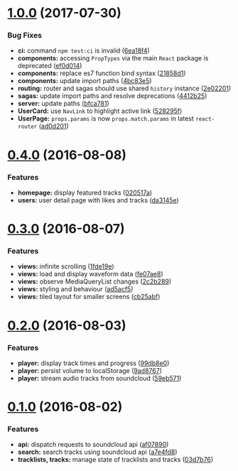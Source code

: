 <a name="1.0.0"></a>
# [1.0.0](https://github.com/bluesven869/SoundCloudApp/compare/v0.4.0...v1.0.0) (2017-07-30)


### Bug Fixes

* **ci:** command `npm test:ci` is invalid ([6ea18f4](https://github.com/bluesven869/SoundCloudApp/commit/6ea18f4))
* **components:** accessing `PropTypes` via the main `React` package is deprecated ([ef0d014](https://github.com/bluesven869/SoundCloudApp/commit/ef0d014))
* **components:** replace es7 function bind syntax ([21858d1](https://github.com/bluesven869/SoundCloudApp/commit/21858d1))
* **components:** update import paths ([4bc83e5](https://github.com/bluesven869/SoundCloudApp/commit/4bc83e5))
* **routing:** router and sagas should use shared `history` instance ([2e02201](https://github.com/bluesven869/SoundCloudApp/commit/2e02201))
* **sagas:** update import paths and resolve deprecations ([4412b25](https://github.com/bluesven869/SoundCloudApp/commit/4412b25))
* **server:** update paths ([bfca781](https://github.com/bluesven869/SoundCloudApp/commit/bfca781))
* **UserCard:** use `NavLink` to highlight active link ([528295f](https://github.com/bluesven869/SoundCloudApp/commit/528295f))
* **UserPage:** `props.params` is now `props.match.params` in latest `react-router` ([ad0d201](https://github.com/bluesven869/SoundCloudApp/commit/ad0d201))



<a name="0.4.0"></a>
# [0.4.0](https://github.com/bluesven869/SoundCloudApp/compare/v0.3.0...v0.4.0) (2016-08-08)


### Features

* **homepage:** display featured tracks ([020517a](https://github.com/bluesven869/SoundCloudApp/commit/020517a))
* **users:** user detail page with likes and tracks ([da3145e](https://github.com/bluesven869/SoundCloudApp/commit/da3145e))



<a name="0.3.0"></a>
# [0.3.0](https://github.com/bluesven869/SoundCloudApp/compare/v0.2.0...v0.3.0) (2016-08-07)


### Features

* **views:** infinite scrolling ([1fde19e](https://github.com/bluesven869/SoundCloudApp/commit/1fde19e))
* **views:** load and display waveform data ([fe07ae8](https://github.com/bluesven869/SoundCloudApp/commit/fe07ae8))
* **views:** observe MediaQueryList changes ([2c2b289](https://github.com/bluesven869/SoundCloudApp/commit/2c2b289))
* **views:** styling and behaviour ([ad5acf5](https://github.com/bluesven869/SoundCloudApp/commit/ad5acf5))
* **views:** tiled layout for smaller screens ([cb25abf](https://github.com/bluesven869/SoundCloudApp/commit/cb25abf))



<a name="0.2.0"></a>
# [0.2.0](https://github.com/bluesven869/SoundCloudApp/compare/v0.1.0...v0.2.0) (2016-08-03)


### Features

* **player:** display track times and progress ([99db8e0](https://github.com/bluesven869/SoundCloudApp/commit/99db8e0))
* **player:** persist volume to localStorage ([9ad8767](https://github.com/bluesven869/SoundCloudApp/commit/9ad8767))
* **player:** stream audio tracks from soundcloud ([59eb571](https://github.com/bluesven869/SoundCloudApp/commit/59eb571))



<a name="0.1.0"></a>
# [0.1.0](https://github.com/bluesven869/SoundCloudApp/compare/af07890...v0.1.0) (2016-08-02)


### Features

* **api:** dispatch requests to soundcloud api ([af07890](https://github.com/bluesven869/SoundCloudApp/commit/af07890))
* **search:** search tracks using soundcloud api ([a7e4fd8](https://github.com/bluesven869/SoundCloudApp/commit/a7e4fd8))
* **tracklists, tracks:** manage state of tracklists and tracks ([03d7b76](https://github.com/bluesven869/SoundCloudApp/commit/03d7b76))



